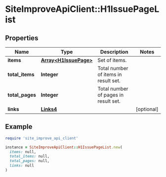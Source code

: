 # SiteImproveApiClient::H1IssuePageList

## Properties

| Name | Type | Description | Notes |
| ---- | ---- | ----------- | ----- |
| **items** | [**Array&lt;H1IssuePage&gt;**](H1IssuePage.md) | Set of items. |  |
| **total_items** | **Integer** | Total number of items in result set. |  |
| **total_pages** | **Integer** | Total number of pages in result set. |  |
| **links** | [**Links4**](Links4.md) |  | [optional] |

## Example

```ruby
require 'site_improve_api_client'

instance = SiteImproveApiClient::H1IssuePageList.new(
  items: null,
  total_items: null,
  total_pages: null,
  links: null
)
```


